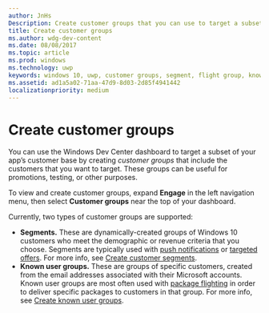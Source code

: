 ```yaml
---
author: JnHs
Description: Create customer groups that you can use to target a subset of your app's customer base for promotions, testing, or other purposes.
title: Create customer groups
ms.author: wdg-dev-content
ms.date: 08/08/2017
ms.topic: article
ms.prod: windows
ms.technology: uwp
keywords: windows 10, uwp, customer groups, segment, flight group, known user group
ms.assetid: ad1a5a02-71aa-47d9-8d03-2d85f4941442
localizationpriority: medium
---
```


# Create customer groups

You can use the Windows Dev Center dashboard to target a subset of your app’s customer base by creating *customer groups* that include the customers that you want to target. These groups can be useful for promotions, testing, or other purposes.

To view and create customer groups, expand **Engage** in the left navigation menu, then select **Customer groups** near the top of your dashboard.

Currently, two types of customer groups are supported:

- **Segments.** These are dynamically-created groups of Windows 10 customers who meet the demographic or revenue criteria that you choose. Segments are typically used with [push notifications](send-push-notifications-to-your-apps-customers.md) or [targeted offers](use-targeted-offers-to-maximize-engagement-and-conversions.md). For more info, see [Create customer segments](create-customer-segments.md).
- **Known user groups.** These are groups of specific customers, created from the email addresses associated with their Microsoft accounts. Known user groups are most often used with [package flighting](package-flights.md) in order to deliver specific packages to customers in that group. For more info, see [Create known user groups](create-known-user-groups.md).
